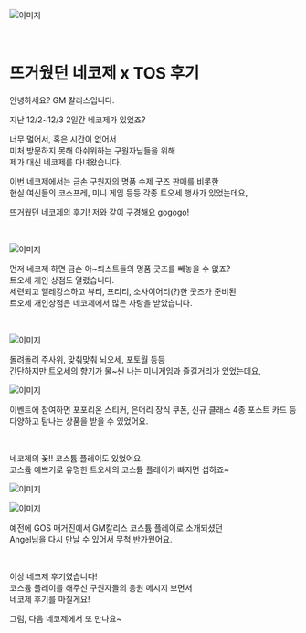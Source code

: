 ![이미지](./images/ndc2-00.png)

&nbsp;

# 뜨거웠던 네코제 x TOS 후기

안녕하세요? GM 칼리스입니다.

지난 12/2~12/3 2일간 네코제가 있었죠?

너무 멀어서, 혹은 시간이 없어서  
미처 방문하지 못해 아쉬워하는 구원자님들을 위해  
제가 대신 네코제를 다녀왔습니다.

이번 네코제에서는 금손 구원자의 명품 수제 굿즈 판매를 비롯한  
현실 여신들의 코스프레, 미니 게임 등등 각종 트오세 행사가 있었는데요,

뜨거웠던 네코제의 후기! 저와 같이 구경해요 gogogo!

&nbsp;

![이미지](./images/ndc2-01.png)

먼저 네코제 하면 금손 아~틔스트들의 명품 굿즈를 빼놓을 수 없죠?  
트오세 개인 상점도 열렸습니다.  
세련되고 엘레강스하고 뷰티, 프리티, 소사이어티(?)한 굿즈가 준비된  
트오세 개인상점은 네코제에서 많은 사랑을 받았습니다.

&nbsp;

![이미지](./images/ndc2-02.png)

돌려돌려 주사위, 맞춰맞춰 뇌오세, 포토월 등등  
간단하지만 트오세의 향기가 물~씬 나는 미니게임과 즐길거리가 있었는데요,

![이미지](./images/ndc2-03.png)

이벤트에 참여하면 포포리온 스티커, 은머리 장식 쿠폰, 신규 클래스 4종 포스트 카드 등  
다양하고 탐나는 상품을 받을 수 있었어요.

&nbsp;

네코제의 꽃!! 코스튬 플레이도 있었어요.  
코스튬 예쁘기로 유명한 트오세의 코스튬 플레이가 빠지면 섭하죠~

![이미지](./images/ndc2-04.png)

![이미지](./images/ndc2-05.png)

예전에 GOS 매거진에서 GM칼리스 코스튬 플레이로 소개되셨던  
Angel님을 다시 만날 수 있어서 무척 반가웠어요.
 
&nbsp;

이상 네코제 후기였습니다!  
코스튬 플레이를 해주신 구원자들의 응원 메시지 보면서  
네코제 후기를 마칠게요! 

그럼, 다음 네코제에서 또 만나요~